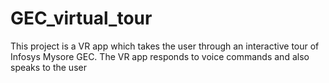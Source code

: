 # GEC_virtual_tour
This project is a VR app which takes the user through an interactive tour of Infosys Mysore GEC. The VR app responds to voice commands and also speaks to the user
